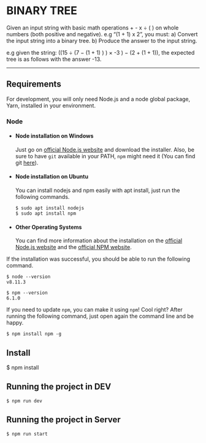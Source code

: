 # BINARY TREE

Given an input string with basic math operations + - x ÷ ( ) on whole numbers (both
positive and negative). e.g “(1 + 1) x 2”, you must:
a) Convert the input string into a binary tree.
b) Produce the answer to the input string.

e.g given the string: ((15 ÷ (7 − (1 + 1) ) ) × -3 ) − (2 + (1 + 1)), the expected tree is
as follows with the answer -13.

---
## Requirements

For development, you will only need Node.js and a node global package, Yarn, installed in your environment.

### Node
- #### Node installation on Windows

  Just go on [official Node.js website](https://nodejs.org/) and download the installer.
Also, be sure to have `git` available in your PATH, `npm` might need it (You can find git [here](https://git-scm.com/)).

- #### Node installation on Ubuntu

  You can install nodejs and npm easily with apt install, just run the following commands.

      $ sudo apt install nodejs
      $ sudo apt install npm

- #### Other Operating Systems
  You can find more information about the installation on the [official Node.js website](https://nodejs.org/) and the [official NPM website](https://npmjs.org/).

If the installation was successful, you should be able to run the following command.

    $ node --version
    v8.11.3

    $ npm --version
    6.1.0

If you need to update `npm`, you can make it using `npm`! Cool right? After running the following command, just open again the command line and be happy.

    $ npm install npm -g


## Install

  $ npm install

## Running the project in DEV

    $ npm run dev

## Running the project in Server

    $ npm run start
